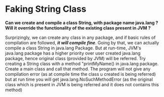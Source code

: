 Faking String Class
===================
**Can we create and compile a class String, with package name java.lang ? Will it override the functionality of the existing class present in JVM ?**

Surprizingly, we can create any class in any package, and if basic rules of compilation are followed, ***it will compile fine***. Going by that, we can actually compile a class String in java.lang Package. But at run-time, JVM's java.lang package has a higher priority over user created java.lang package, hence original class (provided by JVM) will be referred. Try creating a String class with a method "printMyName() in java.lang package. Create a main class and call that method. The program will not give any compilation error (as at compile time the class u created is being referred) but at run time you will get java.lang.NoSuchMethodError (as the original class which is present in JVM is being referred and it does not contains this method)

